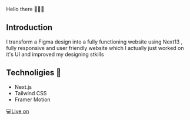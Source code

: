 Hello there 👩‍💻👋

## Introduction 
I transform a Figma design into a fully functioning website using Next13 , fully responsive and user friendly website which I actually just worked on it's UI and improved my designing stkills


## Technoligies 🤖
- Next.js
- Tailwind CSS
- Framer Motion

💻[Live on](https://metaversus-pi-six.vercel.app/)
